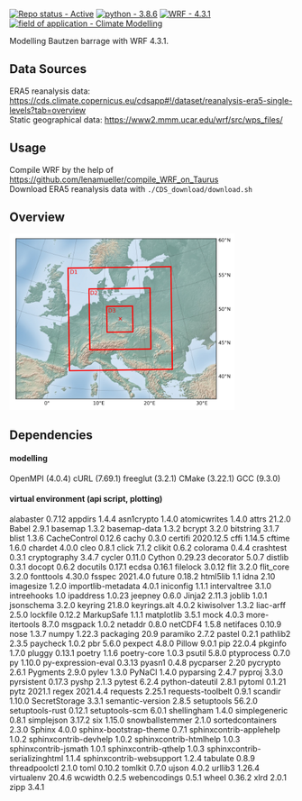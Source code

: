 
[![Repo status - Active](https://img.shields.io/badge/Repo_status-Active-00aa00)](https://)
[![python - 3.8.6](https://img.shields.io/badge/python-3.8.6-ffe05c?logo=python&logoColor=4685b7)](https://)
[![WRF - 4.3.1](https://img.shields.io/badge/WRF-4.3.1-1fbef0)](https://www2.mmm.ucar.edu/wrf/OnLineTutorial/index.php)
[![field of application - Climate Modelling](https://img.shields.io/badge/field_of_application-Climate_Modelling-00aaff)](https://)


Modelling Bautzen barrage with WRF 4.3.1.

## Data Sources
ERA5 reanalysis data: https://cds.climate.copernicus.eu/cdsapp#!/dataset/reanalysis-era5-single-levels?tab=overview    
Static geographical data: https://www2.mmm.ucar.edu/wrf/src/wps_files/

## Usage
Compile WRF by the help of https://github.com/lenamueller/compile_WRF_on_Taurus   
Download ERA5 reanalysis data with ```./CDS_download/download.sh```   

## Overview
<img src="processing/domains.png" alt="domains" width="400"/>   

## Dependencies 
#### modelling
OpenMPI (4.0.4)
cURL (7.69.1)
freeglut (3.2.1)
CMake (3.22.1)
GCC (9.3.0)

#### virtual environment (api script, plotting)
alabaster                     0.7.12
appdirs                       1.4.4
asn1crypto                    1.4.0
atomicwrites                  1.4.0
attrs                         21.2.0
Babel                         2.9.1
basemap                       1.3.2
basemap-data                  1.3.2
bcrypt                        3.2.0
bitstring                     3.1.7
blist                         1.3.6
CacheControl                  0.12.6
cachy                         0.3.0
certifi                       2020.12.5
cffi                          1.14.5
cftime                        1.6.0
chardet                       4.0.0
cleo                          0.8.1
click                         7.1.2
clikit                        0.6.2
colorama                      0.4.4
crashtest                     0.3.1
cryptography                  3.4.7
cycler                        0.11.0
Cython                        0.29.23
decorator                     5.0.7
distlib                       0.3.1
docopt                        0.6.2
docutils                      0.17.1
ecdsa                         0.16.1
filelock                      3.0.12
flit                          3.2.0
flit_core                     3.2.0
fonttools                     4.30.0
fsspec                        2021.4.0
future                        0.18.2
html5lib                      1.1
idna                          2.10
imagesize                     1.2.0
importlib-metadata            4.0.1
iniconfig                     1.1.1
intervaltree                  3.1.0
intreehooks                   1.0
ipaddress                     1.0.23
jeepney                       0.6.0
Jinja2                        2.11.3
joblib                        1.0.1
jsonschema                    3.2.0
keyring                       21.8.0
keyrings.alt                  4.0.2
kiwisolver                    1.3.2
liac-arff                     2.5.0
lockfile                      0.12.2
MarkupSafe                    1.1.1
matplotlib                    3.5.1
mock                          4.0.3
more-itertools                8.7.0
msgpack                       1.0.2
netaddr                       0.8.0
netCDF4                       1.5.8
netifaces                     0.10.9
nose                          1.3.7
numpy                         1.22.3
packaging                     20.9
paramiko                      2.7.2
pastel                        0.2.1
pathlib2                      2.3.5
paycheck                      1.0.2
pbr                           5.6.0
pexpect                       4.8.0
Pillow                        9.0.1
pip                           22.0.4
pkginfo                       1.7.0
pluggy                        0.13.1
poetry                        1.1.6
poetry-core                   1.0.3
psutil                        5.8.0
ptyprocess                    0.7.0
py                            1.10.0
py-expression-eval            0.3.13
pyasn1                        0.4.8
pycparser                     2.20
pycrypto                      2.6.1
Pygments                      2.9.0
pylev                         1.3.0
PyNaCl                        1.4.0
pyparsing                     2.4.7
pyproj                        3.3.0
pyrsistent                    0.17.3
pyshp                         2.1.3
pytest                        6.2.4
python-dateutil               2.8.1
pytoml                        0.1.21
pytz                          2021.1
regex                         2021.4.4
requests                      2.25.1
requests-toolbelt             0.9.1
scandir                       1.10.0
SecretStorage                 3.3.1
semantic-version              2.8.5
setuptools                    56.2.0
setuptools-rust               0.12.1
setuptools-scm                6.0.1
shellingham                   1.4.0
simplegeneric                 0.8.1
simplejson                    3.17.2
six                           1.15.0
snowballstemmer               2.1.0
sortedcontainers              2.3.0
Sphinx                        4.0.0
sphinx-bootstrap-theme        0.7.1
sphinxcontrib-applehelp       1.0.2
sphinxcontrib-devhelp         1.0.2
sphinxcontrib-htmlhelp        1.0.3
sphinxcontrib-jsmath          1.0.1
sphinxcontrib-qthelp          1.0.3
sphinxcontrib-serializinghtml 1.1.4
sphinxcontrib-websupport      1.2.4
tabulate                      0.8.9
threadpoolctl                 2.1.0
toml                          0.10.2
tomlkit                       0.7.0
ujson                         4.0.2
urllib3                       1.26.4
virtualenv                    20.4.6
wcwidth                       0.2.5
webencodings                  0.5.1
wheel                         0.36.2
xlrd                          2.0.1
zipp                          3.4.1
